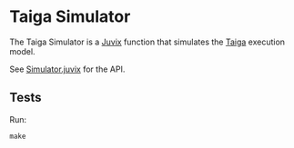 # Taiga Simulator

The Taiga Simulator is a [Juvix](https://juvix.org) function that simulates the [Taiga](https://github.com/anoma/taiga) execution model.

See [Simulator.juvix](Simulator.juvix) for the API.

## Tests

Run:

``` shell
make
```
